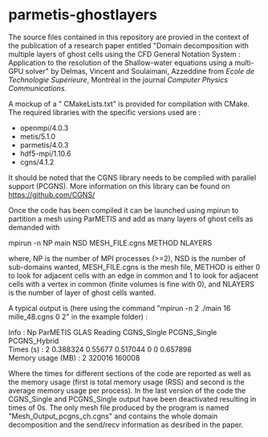 # parmetis-ghostlayers

The source files contained in this repository are provied in the context of the publication of a research paper entitled "Domain decomposition with multiple layers of ghost cells using the CFD General Notation System : Application to the resolution of the Shallow-water equations using a multi-GPU solver" by Delmas, Vincent and Soulaimani, Azzeddine from *Ecole de Technologie Supérieure*, Montréal in the journal *Computer Physics Communications*.

A mockup of a "
CMakeLists.txt" is provided for compilation with CMake. The required libraries with the specific versions used are :
- openmpi/4.0.3
- metis/5.1.0
- parmetis/4.0.3
- hdf5-mpi/1.10.6
- cgns/4.1.2

It should be noted that the CGNS library needs to be compiled with parallel support (PCGNS). More information on this library can be found on https://github.com/CGNS/

Once the code has been compiled it can be launched using mpirun to partition a mesh using ParMETIS and add as many layers of ghost cells as demanded with

mpirun -n NP main NSD MESH_FILE.cgns METHOD NLAYERS

where, NP is the number of MPI processes (>=2), NSD is the number of sub-domains wanted, MESH_FILE.cgns is the mesh file, METHOD is either 0 to look for adjacent cells with an edge in common and 1 to look for adjacent cells with a vertex in common (finite volumes is fine with 0), and NLAYERS is the number of layer of ghost cells wanted.

A typical output is (here using the command  "mpirun -n 2 ./main 16 mille_48.cgns 0 2" in the example folder) :

Info : Np ParMETIS GLAS Reading CGNS_Single PCGNS_Single PCGNS_Hybrid      
Times (s) : 2 0.388324 0.55677 0.517044 0 0 0.657898        
Memory usage (MB) : 2 320016 160008         
        

Where the times for different sections of the code are reported as well as the memory usage (first is total memory usage (RSS) and second is the average memory usage per process). In the last version of the code the CGNS_Single and PCGNS_Single output have been deactivated resulting in times of 0s. The only mesh file produced by the program is named "Mesh_Output_pcgns_ch.cgns" and contains the whole domain decomposition and the send/recv information as desribed in the paper.
